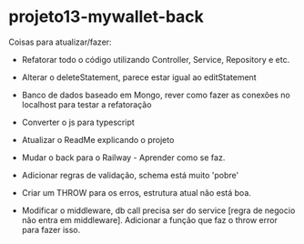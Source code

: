 # projeto13-mywallet-back

Coisas para atualizar/fazer:

- Refatorar todo o código utilizando Controller, Service, Repository e etc.
- Alterar o deleteStatement, parece estar igual ao editStatement
- Banco de dados baseado em Mongo, rever como fazer as conexões no localhost para testar a refatoração
- Converter o js para typescript
- Atualizar o ReadMe explicando o projeto
- Mudar o back para o Railway - Aprender como se faz. 
- Adicionar regras de validação, schema está muito 'pobre'
- Criar um THROW para os erros, estrutura atual não está boa.

- Modificar o middleware, db call precisa ser do service [regra de negocio não entra em middleware].
Adicionar a função que faz o throw error para fazer isso.
